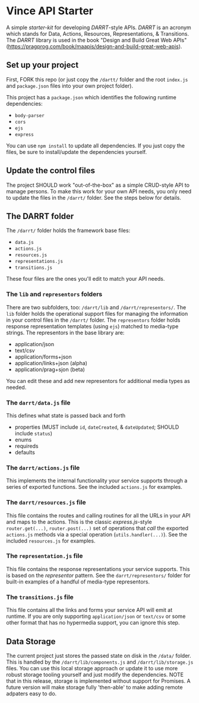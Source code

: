 # Vince API Starter

A simple _starter-kit_ for developing *DARRT*-style APIs. *DARRT* is an acronym which stands for Data, Actions, Resources, Representations, & Transitions. The *DARRT* library is used in the book "Design and Build Great Web APIs" (https://pragprog.com/book/maapis/design-and-build-great-web-apis).

## Set up your project
First, FORK this repo (or just copy the `/dartt/` folder and the root `index.js` and `package.json` files into your own project folder).

This project has a `package.json` which identifies the following runtime dependencies:
 *   `body-parser`
 *   `cors`
 *   `ejs`
 *   `express`

You can use `npm install` to update all dependencies. If you just copy the files, be sure to install/update the dependencies yourself.

## Update the control files
The project SHOULD work "out-of-the-box" as a simple CRUD-style API to manage persons.  To make this work for your own API needs, you only need to update the files in the `/darrt/` folder. See the steps below for details.

## The DARRT folder
The `/darrt/` folder holds the framework base files:
 * `data.js`
 * `actions.js`
 * `resources.js`
 * `representations.js`
 * `transitions.js`

These four files are the ones you'll edit to match your API needs.

### The `lib` and `representors` folders
There are two subfolders, too: `/darrt/lib` and `/darrt/representors/`. The `lib` folder holds the operational support files for managing the information in your control files in the `/darrt/` folder. The `representors` folder holds response representation templates (using `ejs`) matched to media-type strings. The representors in the base library are:
 * application/json
 * text/csv
 * application/forms+json
 * application/links+json (alpha)
 * application/prag+sjon (beta)
 
You can edit these and add new representors for additional media types as needed.

### The `darrt/data.js` file
This defines what state is passed back and forth
 * properties (MUST include `id`, `dateCreated`, & `dateUpdated`; SHOULD include `status`)
 * enums
 * requireds
 * defaults

### The `darrt/actions.js` file
This implements the internal functionality your service supports through a series of exported functions. See the included `actions.js` for examples.
 
### The `darrt/resources.js` file
This file contains the routes and calling routines for all the URLs in your API and maps to the actions. This is the classic *express.js*-style `router.get(...)`, `router.post(...)` set of operations that _call_ the exported `actions.js` methods via a special operation (`utils.handler(...)`). See the included `resources.js` for examples.

### The `representation.js` file
This file contains the response representations your service supports. This is based on the _representor_ pattern. See the `darrt/representors/` folder for built-in examples of a handful of media-type representors.

### The `transitions.js` file
This file contains all the links and forms your service API will emit at runtime.  If you are only supporting `application/json` or `text/csv` or some other format that has no hypermedia support, you can ignore this step.

## Data Storage
The current project just stores the passed state on disk in the `/data/` folder. This is handled by the `/darrt/lib/components.js` and `/darrt/lib/storage.js` files. You can use this local storage approach or update it to use more robust storage tooling yourself and just modify the dependencies. NOTE that in this release, storage is implemented without support for Promises. A future version will make storage fully 'then-able' to make adding remote adpaters easy to do.


